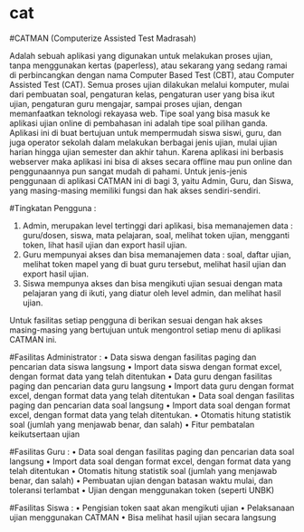 # cat
#CATMAN (Computerize Assisted Test Madrasah)

Adalah sebuah aplikasi yang digunakan untuk melakukan proses ujian, tanpa menggunakan kertas (paperless), atau sekarang yang sedang ramai di perbincangkan dengan nama Computer Based Test (CBT), atau Computer Assisted Test (CAT). Semua proses ujian dilakukan melalui komputer, mulai dari pembuatan soal, pengaturan kelas, pengaturan user yang bisa ikut ujian, pengaturan guru mengajar, sampai proses ujian, dengan memanfaatkan teknologi rekayasa web. Tipe soal yang bisa masuk ke aplikasi ujian online di pembahasan ini adalah tipe soal pilihan ganda.
Aplikasi ini di buat bertujuan untuk mempermudah siswa siswi, guru, dan juga operator sekolah dalam melakukan berbagai jenis ujian, mulai ujian harian hingga ujian semester dan akhir tahun. Karena aplikasi ini berbasis webserver maka aplikasi ini bisa di akses secara offline mau pun online dan penggunaannya pun sangat mudah di pahami.
Untuk jenis-jenis penggunaan di aplikasi CATMAN ini di bagi 3, yaitu Admin, Guru, dan Siswa, yang masing-masing memiliki fungsi dan hak akses sendiri-sendiri.

#Tingkatan Pengguna :
1.	Admin, merupakan level tertinggi dari aplikasi, bisa memanajemen data : guru/dosen, siswa, mata pelajaran, soal, melihat token ujian, mengganti token, lihat hasil ujian dan export hasil ujian.
2.	Guru mempunyai akses dan bisa memanajemen data : soal, daftar ujian, melihat token mapel yang di buat guru tersebut, melihat hasil ujian dan export hasil ujian.
3.	Siswa mempunya akses dan bisa mengikuti ujian sesuai dengan mata pelajaran yang di ikuti, yang diatur oleh level admin, dan melihat hasil ujian.

Untuk fasilitas setiap pengguna di berikan sesuai dengan hak akses masing-masing yang bertujuan untuk mengontrol setiap menu di aplikasi CATMAN ini.

#Fasilitas Administrator :
•	Data siswa dengan fasilitas paging dan pencarian data siswa langsung
•	Import data siswa dengan format excel, dengan format data yang telah ditentukan
•	Data guru dengan fasilitas paging dan pencarian data guru langsung
•	Import data guru dengan format excel, dengan format data yang telah ditentukan
•	Data soal dengan fasilitas paging dan pencarian data soal langsung
•	Import data soal dengan format excel, dengan format data yang telah ditentukan.
•	Otomatis hitung statistik soal (jumlah yang menjawab benar, dan salah)
•	Fitur pembatalan keikutsertaan ujian

#Fasilitas Guru :
•	Data soal dengan fasilitas paging dan pencarian data soal langsung
•	Import data soal dengan format excel, dengan format data yang telah ditentukan
•	Otomatis hitung statistik soal (jumlah yang menjawab benar, dan salah)
•	Pembuatan ujian dengan batasan waktu mulai, dan toleransi terlambat
•	Ujian dengan menggunakan token (seperti UNBK)

#Fasilitas Siswa :
•	Pengisian token saat akan mengikuti ujian
•	Pelaksanaan ujian menggunakan CATMAN
•	Bisa melihat hasil ujian secara langsung
